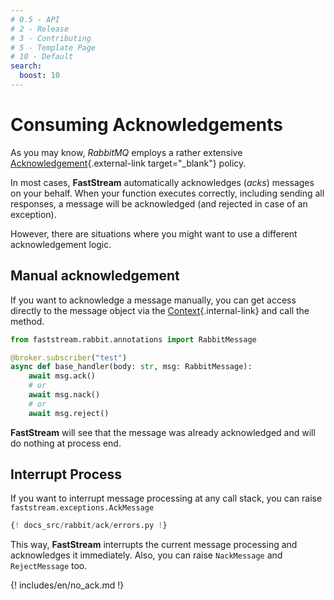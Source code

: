 ```yaml
---
# 0.5 - API
# 2 - Release
# 3 - Contributing
# 5 - Template Page
# 10 - Default
search:
  boost: 10
---
```


# Consuming Acknowledgements

As you may know, *RabbitMQ* employs a rather extensive [Acknowledgement](https://www.rabbitmq.com/confirms.html){.external-link target="_blank"} policy.

In most cases, **FastStream** automatically acknowledges (*acks*) messages on your behalf. When your function executes correctly, including sending all responses, a message will be acknowledged (and rejected in case of an exception).

However, there are situations where you might want to use a different acknowledgement logic.

## Manual acknowledgement

If you want to acknowledge a message manually, you can get access directly to the message object via the [Context](../getting-started/context/existed.md){.internal-link} and call the method.

```python
from faststream.rabbit.annotations import RabbitMessage

@broker.subscriber("test")
async def base_handler(body: str, msg: RabbitMessage):
    await msg.ack()
    # or
    await msg.nack()
    # or
    await msg.reject()
```

**FastStream** will see that the message was already acknowledged and will do nothing at process end.

## Interrupt Process

If you want to interrupt message processing at any call stack, you can raise `faststream.exceptions.AckMessage`

```python linenums="1" hl_lines="2 16"
{! docs_src/rabbit/ack/errors.py !}
```

This way, **FastStream** interrupts the current message processing and acknowledges it immediately. Also, you can raise `NackMessage` and `RejectMessage` too.

{! includes/en/no_ack.md !}
